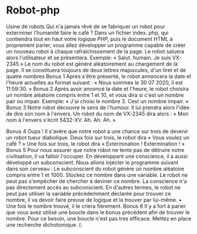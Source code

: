 # Robot-php

Usine de robots
Qui n'a jamais rêvé de se fabriquer un robot pour exterminer l'humanité faire le café ?
Dans un fichier index. php, qui contiendra tout en haut votre logique PHP, puis le document HTML à proprement parler, vous allez développer
un programme capable de créer un nouveau robot à chaque rafraîchissement de la page. Le robot saluera alors l'utilisateur et se
présentera. Exemple:
« Salut. humain. Je suis VX-2345.»
Le nom du robot est généré aléatoirement au chargement de la page. Il se constituera toujours de deux lettres majuscules, d'un tiret et de
quatre nombres
Bonus 1
Après s'être présenté, le robot annoncera la date et l'heure actuelles au format suivant :
« Nous sommes le 30 07 2020, il est 11:59:30. »
Bonus 2
Après avoir annoncé la date et l'heure, le robot choisira un nombre aléatoire compris entre 1 et 10, et vous dira si c'est un nombre pair ou
impair. Exemple:
« J'ai choisi le nombre 3. Cest un nombre impair. »
Bonus 3
Notre robot découvre le sens de l'humour. Il lui prendra alors l'idée de dire son nom à l'envers. Un robot du nom de VX-2345 dira alors :
« Mon nom à l'envers s'écrit 5432-XV. Ah. Ah. Ah. »

Bonus 4
Oups ! Il s'avère que notre robot a une chance sur trois de devenir un robot tueur diabolique.
Deux fois sur trois, le robot dira « Vous voulez un café ? »
Une fois sur trois, le robot dira « Extermination ! Extermination ! »
Bonus 5
Pour nous assurer que notre robot ne tente pas de détruire notre civilisation, il va falloir l'occuper.
En développant une conscience, il a aussi développé un subconscient. Nous allons injecter le programme suivant dans son cerveau :
Le subconscient du robot génère un nombre aléatoire compris entre 1 et 1000. Stockez ce nombre dans une variable.
Le robot ne peut pas s'empêcher de chercher à deviner ce nombre. La conscience n'a pas directement accès au subconscient. En
d'autres termes, le robot ne peut pas utiliser la variable précédemment déclarée pour trouver ce nombre, il va devoir faire preuve de
logique et la trouver par lui-même.
• Une fois le nombre trouvé, il le criera fièrement.
Bonus 6
Il y a fort à parier que vous avez utilisé une boucle dans le bonus précédent afin de trouver le nombre. Pour ce besoin, une boucle n'est pas
tres efficace. Mettez en place une recherche dichotomique. (: